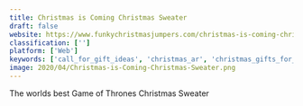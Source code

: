 ```yaml
---
title: Christmas is Coming Christmas Sweater
draft: false 
website: https://www.funkychristmasjumpers.com/christmas-is-coming-christmas-jumper
classification: ['']
platform: ['Web']
keywords: ['call_for_gift_ideas', 'christmas_ar', 'christmas_gifts_for_designers', 'gift_insights', 'giftopix', 'saatchi_art_gift_guide', 'santahunt', 'yc_gift_ideas']
image: 2020/04/Christmas-is-Coming-Christmas-Sweater.png
---
```

The worlds best Game of Thrones Christmas Sweater